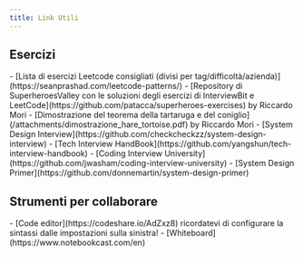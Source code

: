 ```yaml
---
title: Link Utili
---
```


<h2>Esercizi</h2>
  - [Lista di esercizi Leetcode consigliati (divisi per tag/difficoltà/azienda)](https://seanprashad.com/leetcode-patterns/)
  - [Repository di SuperheroesValley con le soluzioni degli esercizi di InterviewBit e LeetCode](https://github.com/patacca/superheroes-exercises) by Riccardo Mori
  - [Dimostrazione del teorema della tartaruga e del coniglio](/attachments/dimostrazione_hare_tortoise.pdf) by Riccardo Mori
  - [System Design Interview](https://github.com/checkcheckzz/system-design-interview)
  - [Tech Interview HandBook](https://github.com/yangshun/tech-interview-handbook)
  - [Coding Interview University](https://github.com/jwasham/coding-interview-university)
  - [System Design Primer](https://github.com/donnemartin/system-design-primer)

<h2>Strumenti per collaborare</h2>
  - [Code editor](https://codeshare.io/AdZxz8) ricordatevi di configurare la sintassi dalle impostazioni sulla sinistra!
  - [Whiteboard](https://www.notebookcast.com/en)
